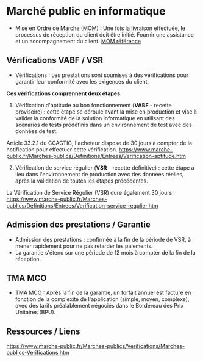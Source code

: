 # Marché public en informatique

*	Mise en Ordre de Marche (MOM) : Une fois la livraison effectuée, le processus de réception du client doit être initié. Fournir une assistance et un accompagnement du client.
[MOM référence](https://www.code-commande-publique.com/mise-en-ordre-de-marche-mom-ccag-tic/)

## Vérifications VABF / VSR
*	Vérifications : Les prestations sont soumises à des vérifications pour garantir leur conformité avec les exigences du client. 

**Ces vérifications comprennent deux étapes.**

1)	Vérification d'aptitude au bon fonctionnement (**VABF** - recette provisoire) : cette étape se déroule avant la mise en production et vise à valider la conformité de la solution informatique en utilisant des scénarios de tests prédéfinis dans un environnement de test avec des données de test.

Article 33.2.1 du CCAGTIC, l'acheteur dispose de 30 jours à compter de la notification pour effectuer cette vérification.
https://www.marche-public.fr/Marches-publics/Definitions/Entrees/Verification-aptitude.htm

2)	Vérification de service régulier (**VSR** - recette définitive) : cette étape a lieu dans l'environnement de production avec des données réelles, après la validation de toutes les étapes précédentes.

La Vérification de Service Régulier (VSR) dure également 30 jours. https://www.marche-public.fr/Marches-publics/Definitions/Entrees/Verification-service-regulier.htm


## Admission des prestations / Garantie

*	Admission des prestations : confirmée à la fin de la période de VSR, à mener rapidement pour ne pas retarder les paiements.
*	La garantie s'étend sur une période de 12 mois à compter de la fin de la réception.

## TMA MCO
*	TMA MCO : Après la fin de la garantie, un forfait annuel est facturé en fonction de la complexité de l'application (simple, moyen, complexe), avec des tarifs préalablement négociés dans le Bordereau des Prix Unitaires (BPU).

## Ressources / Liens

https://www.marche-public.fr/Marches-publics/Verifications/Marches-publics-Verifications.htm

